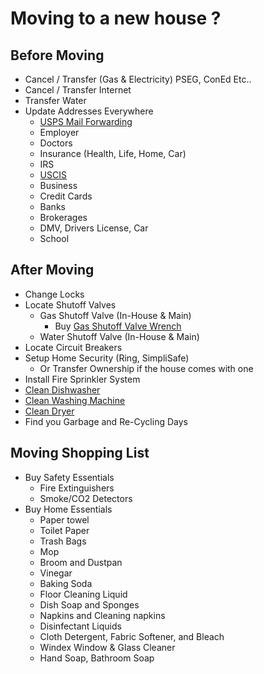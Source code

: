 # Moving to a new house ?

## Before Moving
- Cancel / Transfer (Gas & Electricity) PSEG, ConEd Etc..
- Cancel / Transfer Internet
- Transfer Water
- Update Addresses Everywhere
  - [USPS Mail Forwarding](https://www.usps.com/manage/forward.htm)
  - Employer
  - Doctors
  - Insurance (Health, Life, Home, Car)
  - IRS
  - [USCIS](https://www.uscis.gov/ar-11)
  - Business
  - Credit Cards
  - Banks
  - Brokerages
  - DMV, Drivers License, Car
  - School

## After Moving
- Change Locks
- Locate Shutoff Valves
  - Gas Shutoff Valve (In-House & Main)
    - Buy [Gas Shutoff Valve Wrench](https://www.amazon.com/gp/product/B000BQKLWK/ref=ox_sc_act_title_2?smid=ATVPDKIKX0DER&psc=1)
  - Water Shutoff Valve (In-House & Main)
- Locate Circuit Breakers
- Setup Home Security (Ring, SimpliSafe)
  - Or Transfer Ownership if the house comes with one  
- Install Fire Sprinkler System
- [Clean Dishwasher](https://www.youtube.com/watch?v=CI41NoqAuew)
- [Clean Washing Machine](https://www.youtube.com/watch?v=WxxOtXTiDUY)
- [Clean Dryer](https://www.youtube.com/watch?v=eQP5d6sZM4o)
- Find you Garbage and Re-Cycling Days


## Moving Shopping List
- Buy Safety Essentials
  - Fire Extinguishers
  - Smoke/CO2 Detectors
- Buy Home Essentials
  - Paper towel
  - Toilet Paper
  - Trash Bags
  - Mop
  - Broom and Dustpan
  - Vinegar
  - Baking Soda
  - Floor Cleaning Liquid
  - Dish Soap and Sponges
  - Napkins and Cleaning napkins
  - Disinfectant Liquids
  - Cloth Detergent, Fabric Softener, and Bleach
  - Windex Window & Glass Cleaner
  - Hand Soap, Bathroom Soap


